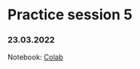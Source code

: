 # Practice session 5

### 23.03.2022

Notebook: [Colab](https://colab.research.google.com/drive/13LNM627BaGzIkkek9k0j5RaKmHTkhL4a?usp=sharing)
